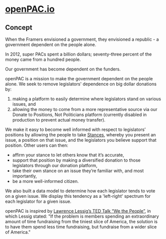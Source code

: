 # [openPAC.io](http://openpac.io)
## Concept
When the Framers envisioned a government, they envisioned a republic - a government dependent on the people alone. 

In 2012, super PACs spent a billion dollars; seventy-three percent of the money came from a hundred people.

Our government has become dependent on the funders.

openPAC is a mission to make the government dependent on the people alone. We seek to remove legislators' dependence on big dollar donations by:

1. making a platform to easily determine where legislators stand on various issues, and
2. allowing the money to come from a more representative source via our Donate to Positions, Not Politicians platform (currently disabled in production to prevent actual money transfer).

We make it easy to become well informed with respect to legislators’ positions by allowing the people to take [Stances](http://openpac.io/stances), whereby you present an issue, a position on that issue, and the legislators you believe support that position. Other users can then:

- affirm your stance to let others know that it’s accurate,
- support that position by making a diversified donation to those legislators through our donation platform,
- take their own stance on an issue they’re familiar with, and most importantly,
- be a more well-informed citizen.

We also built a data model to determine how each legislator tends to vote on a given issue. We display this tendency as a 'left-right' spectrum for each legislator for a given issue.

openPAC is inspired by [Lawrence Lessig’s TED Talk “We the People”](http://www.ted.com/talks/lawrence_lessig_we_the_people_and_the_republic_we_must_reclaim), in which Lessig stated: "If the problem is members spending an extraordinary amount of time fundraising from the tiniest slice of America, the solution is to have them spend less time fundraising, but fundraise from a wider slice of America."
